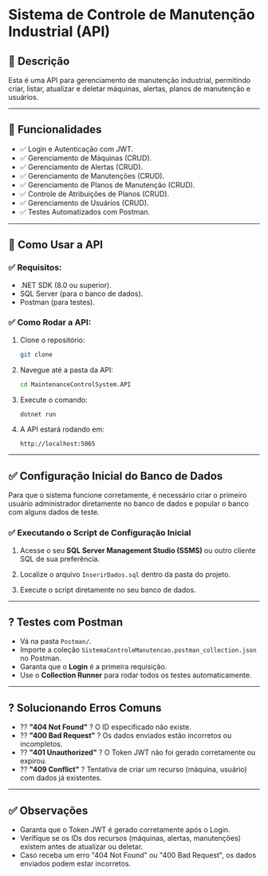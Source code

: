 # Sistema de Controle de Manutenção Industrial (API)

## 📌 Descrição

Esta é uma API para gerenciamento de manutenção industrial, permitindo criar, listar, atualizar e deletar máquinas, alertas, planos de manutenção e usuários.

---

## 🚀 Funcionalidades

* ✅ Login e Autenticação com JWT.
* ✅ Gerenciamento de Máquinas (CRUD).
* ✅ Gerenciamento de Alertas (CRUD).
* ✅ Gerenciamento de Manutenções (CRUD).
* ✅ Gerenciamento de Planos de Manutenção (CRUD).
* ✅ Controle de Atribuições de Planos (CRUD).
* ✅ Gerenciamento de Usuários (CRUD).
* ✅ Testes Automatizados com Postman.

---

## 🚀 Como Usar a API

### ✅ Requisitos:

* .NET SDK (8.0 ou superior).
* SQL Server (para o banco de dados).
* Postman (para testes).

### ✅ Como Rodar a API:

1. Clone o repositório:

   ```bash
   git clone 
   ```

2. Navegue até a pasta da API:

   ```bash
   cd MaintenanceControlSystem.API
   ```

3. Execute o comando:

   ```bash
   dotnet run
   ```

4. A API estará rodando em:

   ```plaintext
   http://localhost:5065
   ```

---

## ✅ Configuração Inicial do Banco de Dados

Para que o sistema funcione corretamente, é necessário criar o primeiro usuário administrador diretamente no banco de dados e popular o banco com alguns dados de teste.

### ✅ Executando o Script de Configuração Inicial

1. Acesse o seu **SQL Server Management Studio (SSMS)** ou outro cliente SQL de sua preferência.

2. Localize o arquivo `InserirDados.sql` dentro da pasta do projeto.

3. Execute o script diretamente no seu banco de dados.

---

## ? Testes com Postman

* Vá na pasta `Postman/`.
* Importe a coleção `SistemaControleManutencao.postman_collection.json` no Postman.
* Garanta que o **Login** é a primeira requisição.
* Use o **Collection Runner** para rodar todos os testes automaticamente.

---

## ? Solucionando Erros Comuns

* ?? **"404 Not Found"** ? O ID especificado não existe.
* ?? **"400 Bad Request"** ? Os dados enviados estão incorretos ou incompletos.
* ?? **"401 Unauthorized"** ? O Token JWT não foi gerado corretamente ou expirou.
* ?? **"409 Conflict"** ? Tentativa de criar um recurso (máquina, usuário) com dados já existentes.

---

## ✅ Observações

* Garanta que o Token JWT é gerado corretamente após o Login.
* Verifique se os IDs dos recursos (máquinas, alertas, manutenções) existem antes de atualizar ou deletar.
* Caso receba um erro "404 Not Found" ou "400 Bad Request", os dados enviados podem estar incorretos.

